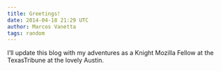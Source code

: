 ```yaml
---
title: Greetings!
date: 2014-04-18 21:29 UTC
author: Marcos Vanetta
tags: random
---
```


I’ll update this blog with my adventures as a Knight Mozilla Fellow at the TexasTribune at the lovely Austin.
